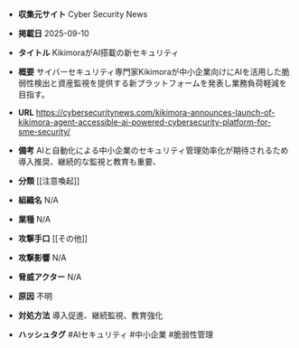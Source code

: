 - **収集元サイト**
Cyber Security News

- **掲載日**
2025-09-10

- **タイトル**
KikimoraがAI搭載の新セキュリティ

- **概要**
サイバーセキュリティ専門家Kikimoraが中小企業向けにAIを活用した脆弱性検出と資産監視を提供する新プラットフォームを発表し業務負荷軽減を目指す。

- **URL**
https://cybersecuritynews.com/kikimora-announces-launch-of-kikimora-agent-accessible-ai-powered-cybersecurity-platform-for-sme-security/

- **備考**
AIと自動化による中小企業のセキュリティ管理効率化が期待されるため導入推奨、継続的な監視と教育も重要、

- **分類**
[[注意喚起]]

- **組織名**
N/A

- **業種**
N/A

- **攻撃手口**
[[その他]]

- **攻撃影響**
N/A

- **脅威アクター**
N/A

- **原因**
不明

- **対処方法**
導入促進、継続監視、教育強化

- **ハッシュタグ**
#AIセキュリティ #中小企業 #脆弱性管理
